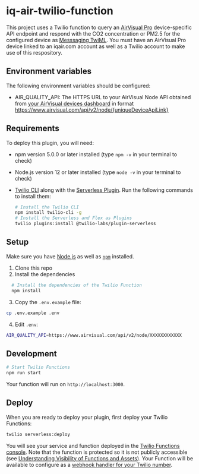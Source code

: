 # iq-air-twilio-function

This project uses a Twilio function to query an [AirVisual Pro](https://www.iqair.com/air-quality-monitors/airvisual-pro) device-specific API endpoint and respond with the CO2 concentration or PM2.5 for the configured device as [Messsaging TwiML](https://www.twilio.com/docs/messaging/twiml/message). You must have an AirVisual Pro device linked to an iqair.com account as well as a Twilio account to make use of this respository.

## Environment variables

The following environment variables should be configured:
* AIR_QUALITY_API: The HTTPS URL to your AirVisual Node API obtained from [your AirVisual devices dashboard](https://www.iqair.com/dashboard/devices) in format https://www.airvisual.com/api/v2/node/{uniqueDeviceApiLink}

## Requirements

To deploy this plugin, you will need:

- npm version 5.0.0 or later installed (type `npm -v` in your terminal to check)
- Node.js version 12 or later installed (type `node -v` in your terminal to check)
- [Twilio CLI](https://www.twilio.com/docs/twilio-cli/quickstart#install-twilio-cli) along with the [Serverless Plugin](https://www.twilio.com/docs/twilio-cli/plugins#available-plugins). Run the following commands to install them:
  
  ```bash
  # Install the Twilio CLI
  npm install twilio-cli -g
  # Install the Serverless and Flex as Plugins
  twilio plugins:install @twilio-labs/plugin-serverless
  ```

## Setup

Make sure you have [Node.js](https://nodejs.org) as well as [`npm`](https://npmjs.com) installed.

1. Clone this repo
2. Install the dependencies

```bash
  # Install the dependencies of the Twilio Function
  npm install
  ```

3. Copy the `.env.example` file:

  ```bash
  cp .env.example .env
  ```

4. Edit `.env`:

  ```bash
  AIR_QUALITY_API=https://www.airvisual.com/api/v2/node/XXXXXXXXXXXX
  ```

## Development

```bash
# Start Twilio Functions
npm run start 
```

Your function will run on `http://localhost:3000`.

## Deploy

When you are ready to deploy your plugin, first deploy your Twilio Functions:

```bash
twilio serverless:deploy
```

You will see your service and function deployed in the [Twilio Functions console](https://www.twilio.com/console/functions/). Note that the function is protected so it is not publicly accessible (see [Understanding Visibility of Functions and Assets](https://www.twilio.com/docs/runtime/functions-assets-api/api/understanding-visibility-public-private-and-protected-functions-and-assets)). Your Function will be available to configure as a [webhook handler for your Twilio number](https://www.twilio.com/docs/runtime/quickstart/serverless-functions-receive-inbound-sms#set-a-function-as-a-webhook).